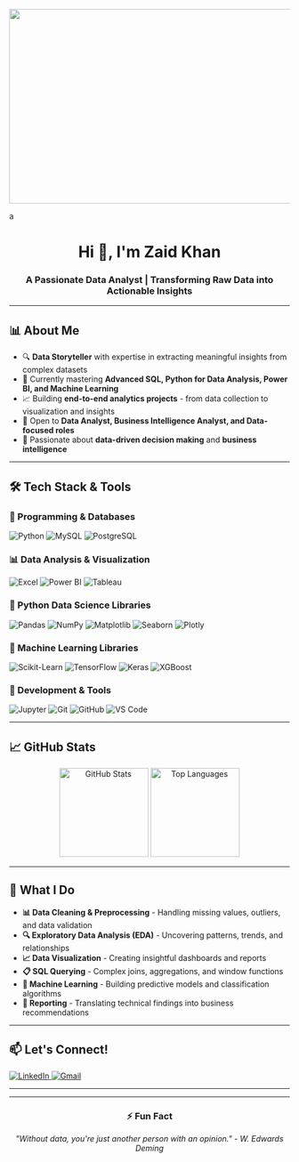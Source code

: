 <!-- Banner Image -->
<p align="center">
  <img src="https://i.postimg.cc/KjfdBbYf/deng-xiang-WXQm-NTK0-U-unsplash.jpg" alt="Banner" width="1100" height="350"/>
</p>
a
<h1 align="center">Hi 👋, I'm Zaid Khan</h1>
<h3 align="center">A Passionate Data Analyst | Transforming Raw Data into Actionable Insights</h3>

---

## 📊 About Me
- 🔍 **Data Storyteller** with expertise in extracting meaningful insights from complex datasets
- 🌱 Currently mastering **Advanced SQL, Python for Data Analysis, Power BI, and Machine Learning**
- 📈 Building **end-to-end analytics projects** - from data collection to visualization and insights
- 💼 Open to **Data Analyst, Business Intelligence Analyst, and Data-focused roles**
- 🎯 Passionate about **data-driven decision making** and **business intelligence**

---

## 🛠️ Tech Stack & Tools

### 📝 Programming & Databases
<p align="left">
  <img src="https://img.shields.io/badge/Python-3776AB?style=for-the-badge&logo=python&logoColor=white" alt="Python"/>
  <img src="https://img.shields.io/badge/MySQL-00000F?style=for-the-badge&logo=mysql&logoColor=white" alt="MySQL"/>
  <img src="https://img.shields.io/badge/PostgreSQL-316192?style=for-the-badge&logo=postgresql&logoColor=white" alt="PostgreSQL"/>
</p>

### 📊 Data Analysis & Visualization
<p align="left">
  <img src="https://img.shields.io/badge/Microsoft_Excel-217346?style=for-the-badge&logo=microsoft-excel&logoColor=white" alt="Excel"/>
  <img src="https://img.shields.io/badge/PowerBI-F2C811?style=for-the-badge&logo=Power%20BI&logoColor=white" alt="Power BI"/>
  <img src="https://img.shields.io/badge/Tableau-E97627?style=for-the-badge&logo=Tableau&logoColor=white" alt="Tableau"/>
</p>

### 🐍 Python Data Science Libraries
<p align="left">
  <img src="https://img.shields.io/badge/Pandas-150458?style=for-the-badge&logo=pandas&logoColor=white" alt="Pandas"/>
  <img src="https://img.shields.io/badge/NumPy-013243?style=for-the-badge&logo=numpy&logoColor=white" alt="NumPy"/>
  <img src="https://img.shields.io/badge/Matplotlib-11557c?style=for-the-badge&logo=python&logoColor=white" alt="Matplotlib"/>
  <img src="https://img.shields.io/badge/Seaborn-3776AB?style=for-the-badge&logo=python&logoColor=white" alt="Seaborn"/>
  <img src="https://img.shields.io/badge/Plotly-3F4F75?style=for-the-badge&logo=plotly&logoColor=white" alt="Plotly"/>
</p>

### 🤖 Machine Learning Libraries
<p align="left">
  <img src="https://img.shields.io/badge/Scikit_Learn-F7931E?style=for-the-badge&logo=scikit-learn&logoColor=white" alt="Scikit-Learn"/>
  <img src="https://img.shields.io/badge/TensorFlow-FF6F00?style=for-the-badge&logo=tensorflow&logoColor=white" alt="TensorFlow"/>
  <img src="https://img.shields.io/badge/Keras-D00000?style=for-the-badge&logo=Keras&logoColor=white" alt="Keras"/>
  <img src="https://img.shields.io/badge/XGBoost-3776AB?style=for-the-badge&logo=python&logoColor=white" alt="XGBoost"/>
</p>

### 🔧 Development & Tools
<p align="left">
  <img src="https://img.shields.io/badge/Jupyter-F37626?style=for-the-badge&logo=Jupyter&logoColor=white" alt="Jupyter"/>
  <img src="https://img.shields.io/badge/Git-F05032?style=for-the-badge&logo=git&logoColor=white" alt="Git"/>
  <img src="https://img.shields.io/badge/GitHub-100000?style=for-the-badge&logo=github&logoColor=white" alt="GitHub"/>
  <img src="https://img.shields.io/badge/VS_Code-007ACC?style=for-the-badge&logo=visual-studio-code&logoColor=white" alt="VS Code"/>
</p>

---

## 📈 GitHub Stats
<p align="center">
  <img src="https://github-readme-stats.vercel.app/api?username=Coolbuddy145&show_icons=true&theme=radical" alt="GitHub Stats" height="160"/>
  <img src="https://github-readme-stats.vercel.app/api/top-langs/?username=Coolbuddy145&layout=compact&theme=radical" alt="Top Languages" height="160"/>
</p>

---

## 🎯 What I Do
- **📊 Data Cleaning & Preprocessing** - Handling missing values, outliers, and data validation
- **🔍 Exploratory Data Analysis (EDA)** - Uncovering patterns, trends, and relationships
- **📈 Data Visualization** - Creating insightful dashboards and reports
- **📋 SQL Querying** - Complex joins, aggregations, and window functions
- **🤖 Machine Learning** - Building predictive models and classification algorithms
- **📝 Reporting** - Translating technical findings into business recommendations

---

## 📫 Let's Connect!
<p align="left">
  <a href="https://www.linkedin.com/in/zaid-khan-164239261/" target="_blank">
    <img src="https://img.shields.io/badge/LinkedIn-0077B5?style=for-the-badge&logo=linkedin&logoColor=white" alt="LinkedIn"/>
  </a>
  <a href="mailto:your-email@example.com">
    <img src="https://img.shields.io/badge/Gmail-D14836?style=for-the-badge&logo=gmail&logoColor=white" alt="Gmail"/>
  </a>
</p>

---

---

<div align="center">
  
### ⚡ Fun Fact
*"Without data, you're just another person with an opinion." - W. Edwards Deming*

</div>
